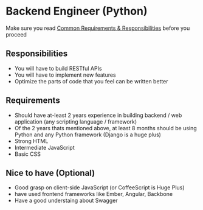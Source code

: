 # Backend Engineer (Python)

Make sure you read [Common Requirements & Responsibilities](https://github.com/appknox/careers#common-requirements--responsibilities) before you proceed

## Responsibilities

* You will have to build RESTful APIs
* You will have to implement new features
* Optimize the parts of code that you feel can be written better


## Requirements

* Should have at-least 2 years experience in building backend / web application (any scripting language / framework)
* Of the 2 years thats mentioned above, at least 8 months should be using Python and any Python framework (Django is a huge plus)
* Strong HTML
* Intermediate JavaScript
* Basic CSS


## Nice to have (Optional)

* Good grasp on client-side JavaScript (or CoffeeScript is Huge Plus)
* have used frontend frameworks like Ember, Angular, Backbone
* Have a good understaing about Swagger
